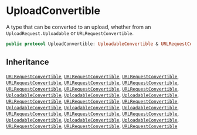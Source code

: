 # UploadConvertible

A type that can be converted to an upload, whether from an `UploadRequest.Uploadable` or `URLRequestConvertible`.

``` swift
public protocol UploadConvertible: UploadableConvertible & URLRequestConvertible 
```

## Inheritance

[`URLRequestConvertible`](/URLRequestConvertible), [`URLRequestConvertible`](/URLRequestConvertible), [`URLRequestConvertible`](/URLRequestConvertible), [`URLRequestConvertible`](/URLRequestConvertible), [`URLRequestConvertible`](/URLRequestConvertible), [`URLRequestConvertible`](/URLRequestConvertible), [`URLRequestConvertible`](/URLRequestConvertible), [`URLRequestConvertible`](/URLRequestConvertible), [`URLRequestConvertible`](/URLRequestConvertible), [`UploadableConvertible`](/UploadableConvertible), [`UploadableConvertible`](/UploadableConvertible), [`UploadableConvertible`](/UploadableConvertible), [`URLRequestConvertible`](/URLRequestConvertible), [`URLRequestConvertible`](/URLRequestConvertible), [`URLRequestConvertible`](/URLRequestConvertible), [`UploadableConvertible`](/UploadableConvertible), [`UploadableConvertible`](/UploadableConvertible), [`UploadableConvertible`](/UploadableConvertible), [`URLRequestConvertible`](/URLRequestConvertible), [`URLRequestConvertible`](/URLRequestConvertible), [`URLRequestConvertible`](/URLRequestConvertible), [`UploadableConvertible`](/UploadableConvertible), [`UploadableConvertible`](/UploadableConvertible), [`UploadableConvertible`](/UploadableConvertible), [`URLRequestConvertible`](/URLRequestConvertible), [`URLRequestConvertible`](/URLRequestConvertible), [`URLRequestConvertible`](/URLRequestConvertible)
